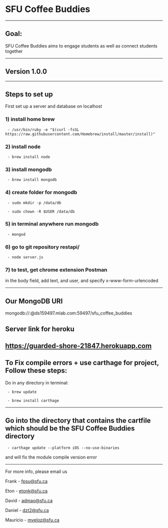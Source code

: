 # SFU Coffee Buddies #

----------------------------------------------------------------------------
## Goal: ##
SFU Coffee Buddies aims to engage students as well as connect students together

----------------------------------------------------------------------------
## Version 1.0.0 ##

----------------------------------------------------------------------------
## Steps to set up ##

First set up a server and database on localhost

### 1) install home brew ###

     - /usr/bin/ruby -e "$(curl -fsSL https://raw.githubusercontent.com/Homebrew/install/master/install)"

### 2) install node ###

     - brew install node

### 3) install mongodb ###

     - brew install mongodb

### 4) create folder for mongodb ###

     - sudo mkdir -p /data/db

     - sudo chown -R $USER /data/db

### 5) in terminal anywhere run mongodb ###

     - mongod

### 6) go to git repository restapi/ ###

     - node server.js

### 7) to test, get chrome extension Postman ###
in the body field,
add text, and user, and specify x-www-form-urlencoded

--------------------------------------------------------------------------------------
## Our MongoDB URI ##
mongodb://<dbuser>:<dbpassword>@ds159497.mlab.com:59497/sfu_coffee_buddies

## Server link for heroku ##
https://guarded-shore-21847.herokuapp.com
--------------------------------------------------------------------------------------
## To Fix compile errors + use carthage for project, Follow these steps: ##

Do in any directory in terminal:

     - brew update

     - brew install carthage
-------------------------------------------------------------------------------------
## Go into the directory that contains the cartfile which should be the SFU Coffee Buddies directory ##

     - carthage update --platform iOS --no-use-binaries

and will fix the module compile version error

-------------------------------------------------------------------------------------
For more info, please email us

Frank - fpsu@sfu.ca

Eton - etonk@sfu.ca

David - admao@sfu.ca

Daniel - dzt2@sfu.ca

Mauricio - mveloz@sfu.ca
